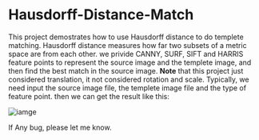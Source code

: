 # Hausdorff-Distance-Match
This project demostrates how to use Hausdorff distance to do templete matching. Hausdorff distance measures how far two subsets of a metric space are from each other. we privide CANNY, SURF, SIFT and HARRIS feature points to represent the source image and the templete image, and then find the best match in the source image.
**Note** that this project just considered translation, it not considered rotation and scale.
Typically, we need input the source image file, the templete image file and the type of feature point. then we can get the result like this:

![iamge](https://github.com/arohamirai/Hausdorff-Distance-Match/blob/master/haus/lsresult0.png)

If Any bug, please let me know.
